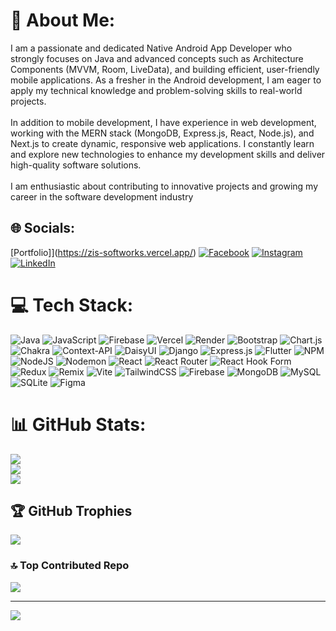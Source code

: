 # 💫 About Me:
I am a passionate and dedicated Native Android App Developer who strongly focuses on Java and advanced concepts such as Architecture Components (MVVM, Room, LiveData), and building efficient, user-friendly mobile applications. As a fresher in the Android development, I am eager to apply my technical knowledge and problem-solving skills to real-world projects.<br><br>In addition to mobile development, I have experience in web development, working with the MERN stack (MongoDB, Express.js, React, Node.js), and Next.js to create dynamic, responsive web applications. I constantly learn and explore new technologies to enhance my development skills and deliver high-quality software solutions.<br><br>I am enthusiastic about contributing to innovative projects and growing my career in the software development industry


## 🌐 Socials:
[Portfolio]](https://zis-softworks.vercel.app/) 
[![Facebook](https://img.shields.io/badge/Facebook-%231877F2.svg?logo=Facebook&logoColor=white)](https://facebook.com/sohanakondo.03) [![Instagram](https://img.shields.io/badge/Instagram-%23E4405F.svg?logo=Instagram&logoColor=white)](https://instagram.com/_sohan_3860) [![LinkedIn](https://img.shields.io/badge/LinkedIn-%230077B5.svg?logo=linkedin&logoColor=white)](https://linkedin.com/in/md-zahidul-islam-shohan) 

# 💻 Tech Stack:
![Java](https://img.shields.io/badge/java-%23ED8B00.svg?style=flat&logo=openjdk&logoColor=white) ![JavaScript](https://img.shields.io/badge/javascript-%23323330.svg?style=flat&logo=javascript&logoColor=%23F7DF1E) ![Firebase](https://img.shields.io/badge/firebase-%23039BE5.svg?style=flat&logo=firebase) ![Vercel](https://img.shields.io/badge/vercel-%23000000.svg?style=flat&logo=vercel&logoColor=white) ![Render](https://img.shields.io/badge/Render-%46E3B7.svg?style=flat&logo=render&logoColor=white) ![Bootstrap](https://img.shields.io/badge/bootstrap-%238511FA.svg?style=flat&logo=bootstrap&logoColor=white) ![Chart.js](https://img.shields.io/badge/chart.js-F5788D.svg?style=flat&logo=chart.js&logoColor=white) ![Chakra](https://img.shields.io/badge/chakra-%234ED1C5.svg?style=flat&logo=chakraui&logoColor=white) ![Context-API](https://img.shields.io/badge/Context--Api-000000?style=flat&logo=react) ![DaisyUI](https://img.shields.io/badge/daisyui-5A0EF8?style=flat&logo=daisyui&logoColor=white) ![Django](https://img.shields.io/badge/django-%23092E20.svg?style=flat&logo=django&logoColor=white) ![Express.js](https://img.shields.io/badge/express.js-%23404d59.svg?style=flat&logo=express&logoColor=%2361DAFB) ![Flutter](https://img.shields.io/badge/Flutter-%2302569B.svg?style=flat&logo=Flutter&logoColor=white) ![NPM](https://img.shields.io/badge/NPM-%23CB3837.svg?style=flat&logo=npm&logoColor=white) ![NodeJS](https://img.shields.io/badge/node.js-6DA55F?style=flat&logo=node.js&logoColor=white) ![Nodemon](https://img.shields.io/badge/NODEMON-%23323330.svg?style=flat&logo=nodemon&logoColor=%BBDEAD) ![React](https://img.shields.io/badge/react-%2320232a.svg?style=flat&logo=react&logoColor=%2361DAFB) ![React Router](https://img.shields.io/badge/React_Router-CA4245?style=flat&logo=react-router&logoColor=white) ![React Hook Form](https://img.shields.io/badge/React%20Hook%20Form-%23EC5990.svg?style=flat&logo=reacthookform&logoColor=white) ![Redux](https://img.shields.io/badge/redux-%23593d88.svg?style=flat&logo=redux&logoColor=white) ![Remix](https://img.shields.io/badge/remix-%23000.svg?style=flat&logo=remix&logoColor=white) ![Vite](https://img.shields.io/badge/vite-%23646CFF.svg?style=flat&logo=vite&logoColor=white) ![TailwindCSS](https://img.shields.io/badge/tailwindcss-%2338B2AC.svg?style=flat&logo=tailwind-css&logoColor=white) ![Firebase](https://img.shields.io/badge/firebase-a08021?style=flat&logo=firebase&logoColor=ffcd34) ![MongoDB](https://img.shields.io/badge/MongoDB-%234ea94b.svg?style=flat&logo=mongodb&logoColor=white) ![MySQL](https://img.shields.io/badge/mysql-4479A1.svg?style=flat&logo=mysql&logoColor=white) ![SQLite](https://img.shields.io/badge/sqlite-%2307405e.svg?style=flat&logo=sqlite&logoColor=white) ![Figma](https://img.shields.io/badge/figma-%23F24E1E.svg?style=flat&logo=figma&logoColor=white)
# 📊 GitHub Stats:
![](https://github-readme-stats.vercel.app/api?username=sohan-r30&theme=dracula&hide_border=false&include_all_commits=true&count_private=true)<br/>
![](https://github-readme-streak-stats.herokuapp.com/?user=sohan-r30&theme=dracula&hide_border=false)<br/>
![](https://github-readme-stats.vercel.app/api/top-langs/?username=sohan-r30&theme=dracula&hide_border=false&include_all_commits=true&count_private=true&layout=compact)

## 🏆 GitHub Trophies
![](https://github-profile-trophy.vercel.app/?username=sohan-r30&theme=dracula&no-frame=false&no-bg=false&margin-w=4)

### 🔝 Top Contributed Repo
![](https://github-contributor-stats.vercel.app/api?username=sohan-r30&limit=5&theme=dracula&combine_all_yearly_contributions=true)

---
[![](https://visitcount.itsvg.in/api?id=sohan-r30&icon=2&color=12)](https://visitcount.itsvg.in)

<!-- Proudly created with GPRM ( https://gprm.itsvg.in ) -->
